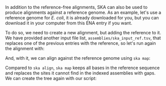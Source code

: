 <script>
import Link from "$components/Link.svelte";
import Execute from "$components/Execute.svelte";
</script>

In addition to the reference-free alignments, SKA can also be used to produce alignments against a reference genome. As an example, let's use a reference genome for _E. coli_, it is already downloaded for you, but you can download it in your computer from <Link href="https://www.ebi.ac.uk/ena/browser/api/fasta/U00096.3?download=true">this ENA entry</Link> if you want.

To do so, we need to create a new alignment, but adding the reference to it. We have provided another input file list, `assemblies/ska_input_ref.tsv`, that replaces one of the previous entries with the reference, so let's run again the alignment with:

<Execute command="ska build \ -f assemblies/ska_input_ref.tsv \ -k 31 \ -o output/reference_index" />

And, with it, we can align against the reference genome using `ska map`:

<Execute command="ska map \ -o output/reference_map.aln \ --ambig-mask assemblies/GCA_000005845.2.fna.gz \ output/reference_index.skf" />

Compared to `ska align`, `ska map` keeps all bases in the reference sequence and replaces the sites it cannot find in the indexed assemblies with gaps. We can create the tree again with our script:

<Execute command="python3 create_tree.py output/reference_map.aln" />
